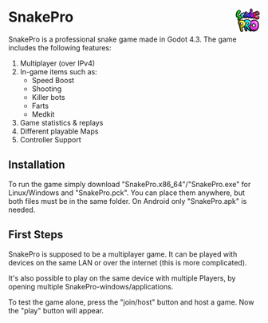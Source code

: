 # SnakePro <img src="https://github.com/mar511n/SnakePro/blob/be900d99907614ffab9c067e1dd74cc0a3177efa/Godot_project/assets/Icons/256.png" style="float:right" width="48" height="48" alt="Logo" />


SnakePro is a professional snake game made in Godot 4.3.
The game includes the following features:
1. Multiplayer (over IPv4)
2. In-game items such as:
    - Speed Boost
    - Shooting
    - Killer bots
    - Farts
    - Medkit
3. Game statistics & replays
4. Different playable Maps
5. Controller Support

## Installation
To run the game simply download "SnakePro.x86_64"/"SnakePro.exe" for Linux/Windows and "SnakePro.pck".
You can place them anywhere, but both files must be in the same folder.
On Android only "SnakePro.apk" is needed.

## First Steps
SnakePro is supposed to be a multiplayer game. It can be played with devices on the same LAN or over the internet (this is more complicated).

It's also possible to play on the same device with multiple Players, by opening multiple SnakePro-windows/applications.

To test the game alone, press the "join/host" button and host a game. Now the "play" button will appear.
